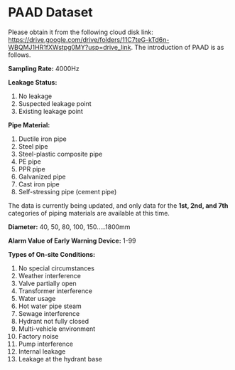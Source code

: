 # PAAD Dataset

Please obtain it from the following cloud disk link: https://drive.google.com/drive/folders/11C7teG-kTd6n-WBQMJ1HR1fXWstpg0MY?usp=drive_link. The introduction of PAAD is as follows.

**Sampling Rate:** 4000Hz

**Leakage Status:**

1. No leakage 
2. Suspected leakage point
3. Existing leakage point

**Pipe Material:**

1. Ductile iron pipe 
2. Steel pipe
3. Steel-plastic composite pipe 
4. PE pipe
5. PPR pipe 
6. Galvanized pipe
7. Cast iron pipe
8. Self-stressing pipe (cement pipe)

The data is currently being updated, and only data for the **1st, 2nd, and 7th** categories of piping materials are available at this time.

**Diameter:** 40, 50, 80, 100, 150.....1800mm

**Alarm Value of Early Warning Device:** 1-99

**Types of On-site Conditions:**

1. No special circumstances 
2. Weather interference
3. Valve partially open
4. Transformer interference
5. Water usage
6. Hot water pipe steam
7. Sewage interference
8. Hydrant not fully closed
9. Multi-vehicle environment 
10. Factory noise
11. Pump interference
12. Internal leakage
13. Leakage at the hydrant base